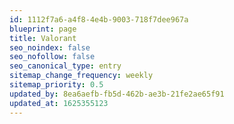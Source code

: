 ```yaml
---
id: 1112f7a6-a4f8-4e4b-9003-718f7dee967a
blueprint: page
title: Valorant
seo_noindex: false
seo_nofollow: false
seo_canonical_type: entry
sitemap_change_frequency: weekly
sitemap_priority: 0.5
updated_by: 8ea6aefb-fb5d-462b-ae3b-21fe2ae65f91
updated_at: 1625355123
---
```

